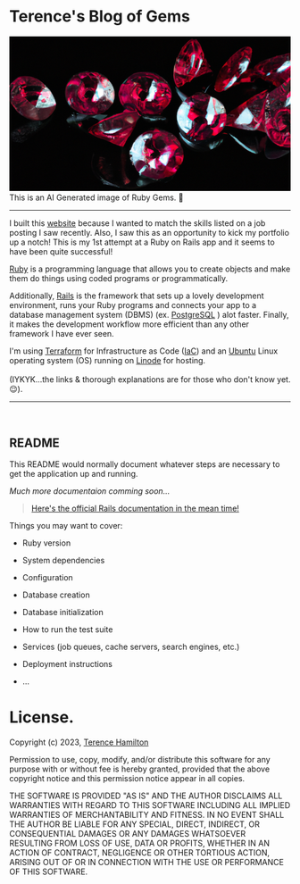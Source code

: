 Terence's Blog of Gems
==================

![AI Generated Rubies](app/assets/images/rubies.png)
</br>
This is an AI Generated image of Ruby Gems. 💎

---

I built this [website](https://rails-blog.terencehamilton.com) because I wanted to match the skills listed on a job posting I saw recently. Also, I saw this as an opportunity to kick my portfolio up a notch!
This is my 1st attempt at a Ruby on Rails app and it seems to have been quite successful!

[Ruby](https://www.ruby-lang.org/en/) is a programming language that allows you to create objects and make them do things using coded programs or programmatically.

Additionally, [Rails](https://rubyonrails.org) is the framework that sets up a lovely development environment, runs your Ruby programs and connects your app to a database management system (DBMS) (ex. [PostgreSQL](https://www.postgresql.org) ) alot faster. Finally, it makes the development workflow more efficient than any other framework I have ever seen.

I'm using [Terraform](https://www.terraform.io) for Infrastructure as Code ([IaC](https://www.terraform.io/use-cases/infrastructure-as-code)) and an [Ubuntu](https://ubuntu.com) Linux operating system (OS) running on [Linode](https://www.linode.com) for hosting.
</br>
</br>
(IYKYK...the links & thorough explanations are for those who don't know yet. 😌).

---

<br/>

## README

This README would normally document whatever steps are necessary to get the
application up and running.

*Much more documentaion comming soon...*

> [Here's the official Rails documentation in the mean time!](https://guides.rubyonrails.org/getting_started.html#creating-a-new-rails-project-installing-rails)


Things you may want to cover:

* Ruby version

* System dependencies

* Configuration

* Database creation

* Database initialization

* How to run the test suite

* Services (job queues, cache servers, search engines, etc.)

* Deployment instructions

* ...

# License.

Copyright (c) 2023, [Terence Hamilton](https://terencehamilton.com)

Permission to use, copy, modify, and/or distribute this software for any purpose with or without fee is hereby granted, provided that the above copyright notice and this permission notice appear in all copies.

THE SOFTWARE IS PROVIDED "AS IS" AND THE AUTHOR DISCLAIMS ALL WARRANTIES WITH REGARD TO THIS SOFTWARE INCLUDING ALL IMPLIED WARRANTIES OF MERCHANTABILITY AND FITNESS. IN NO EVENT SHALL THE AUTHOR BE LIABLE FOR ANY SPECIAL, DIRECT, INDIRECT, OR CONSEQUENTIAL DAMAGES OR ANY DAMAGES WHATSOEVER RESULTING FROM LOSS OF USE, DATA OR PROFITS, WHETHER IN AN ACTION OF CONTRACT, NEGLIGENCE OR OTHER TORTIOUS ACTION, ARISING OUT OF OR IN CONNECTION WITH THE USE OR PERFORMANCE OF THIS SOFTWARE.
